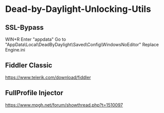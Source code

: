 # Dead-by-Daylight-Unlocking-Utils



## SSL-Bypass
WIN+R
Enter "appdata"
Go to "AppData\Local\DeadByDaylight\Saved\Config\WindowsNoEditor"
Replace Engine.ini


## Fiddler Classic
https://www.telerik.com/download/fiddler




## FullProfile Injector
https://www.mpgh.net/forum/showthread.php?t=1510097



